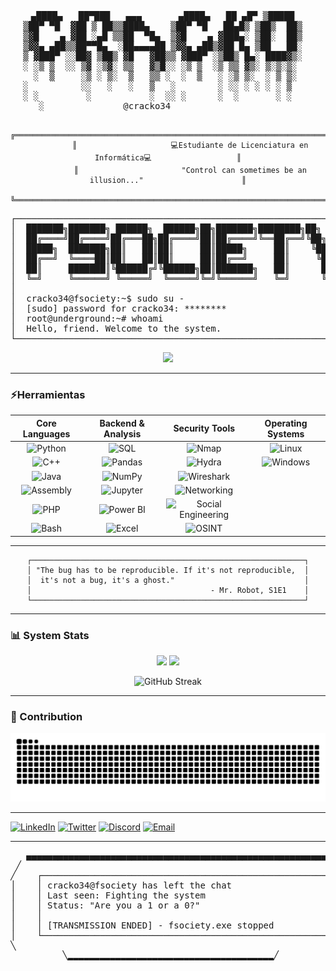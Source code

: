 <!-- ASCII ART -->
<pre align="center">
  ▄████▄   ██▀███   ▄▄▄       ▄████▄   ██ ▄█▀ ▒█████    
▒██▀ ▀█  ▓██ ▒ ██▒▒████▄    ▒██▀ ▀█   ██▄█▒ ▒██▒  ██▒  
▒▓█    ▄ ▓██ ░▄█ ▒▒██  ▀█▄  ▒▓█    ▄ ▓███▄░ ▒██░  ██▒  
▒▓▓▄ ▄██▒▒██▀▀█▄  ░██▄▄▄▄██ ▒▓▓▄ ▄██▒▓██ █▄ ▒██   ██░  
▒ ▓███▀ ░░██▓ ▒██▒ ▓█   ▓██▒▒ ▓███▀ ░▒██▒ █▄░ ████▓▒░  
░ ░▒ ▒  ░░ ▒▓ ░▒▓░ ▒▒   ▓▒█░░ ░▒ ▒  ░▒ ▒▒ ▓▒░ ▒░▒░▒░   
  ░  ▒     ░▒ ░ ▒░  ▒   ▒▒ ░  ░  ▒   ░ ░▒ ▒░  ░ ▒ ▒░   
░          ░░   ░   ░   ▒   ░        ░ ░░ ░ ░ ░ ░ ▒    
░ ░         ░           ░  ░░ ░      ░  ░       ░ ░    
░               @cracko34                        
</pre>

<div align="center">
  
```ascii
          ╔══════════════════════════════════════════════════════════════════════════════════════╗
          ║                     💻Estudiante de Licenciatura en Informática💻                   ║
          ║                       "Control can sometimes be an illusion..."                      ║
          ╚══════════════════════════════════════════════════════════════════════════════════════╝
```

</div>

<!-- Mr Robot Terminal Header -->
<div align="center">
<pre>
┌─────────────────────────────────────────────────────────────────────┐
│  ███████╗███████╗ ██████╗  ██████╗██╗███████╗████████╗██╗   ██╗     │
│  ██╔════╝██╔════╝██╔═══██╗██╔════╝██║██╔════╝╚══██╔══╝╚██╗ ██╔╝     │
│  █████╗  ███████╗██║   ██║██║     ██║█████╗     ██║    ╚████╔╝      │
│  ██╔══╝  ╚════██║██║   ██║██║     ██║██╔══╝     ██║     ╚██╔╝       │
│  ██║     ███████║╚██████╔╝╚██████╗██║███████╗   ██║      ██║        │
│  ╚═╝     ╚══════╝ ╚═════╝  ╚═════╝╚═╝╚══════╝   ╚═╝      ╚═╝        │
│                                                                     │
│  cracko34@fsociety:~$ sudo su -                                     │
│  [sudo] password for cracko34: ********                             │
│  root@underground:~# whoami                                         │
│  Hello, friend. Welcome to the system.                              │
└─────────────────────────────────────────────────────────────────────┘
</pre>
</div>

<!-- Mr. Robot style terminal typing -->
<p align="center">
  <img src="https://readme-typing-svg.herokuapp.com?font=Fira+Code&size=22&color=00FF41&center=true&vCenter=true&width=900&lines=fsociety@cracko34%3A~%24+sudo+su+-;Backend+%7C+Security+Researcher+%7C+Data+Analyst;Hacking+the+system...+one+vulnerability+at+a+time;%22Are+you+a+one+or+a+zero%3F%22;Power+belongs+to+the+people...+in+code+we+trust" />
</p>


---
### ⚡Herramientas
<div align="center">

|                                                **Core Languages**                                                 |                                              **Backend & Analysis**                                               |                                                **Security Tools**                                                 |                                               **Operating Systems**                                               |
| :---------------------------------------------------------------------------------------------------------------: | :---------------------------------------------------------------------------------------------------------------: | :---------------------------------------------------------------------------------------------------------------: | :---------------------------------------------------------------------------------------------------------------: |
|       ![Python](https://img.shields.io/badge/Python-3776AB?style=for-the-badge&logo=python&logoColor=white)       |          ![SQL](https://img.shields.io/badge/SQL-4479A1?style=for-the-badge&logo=mysql&logoColor=white)          |          ![Nmap](https://img.shields.io/badge/Nmap-4682B4?style=for-the-badge&logo=nmap&logoColor=white)          |        ![Linux](https://img.shields.io/badge/Linux-FCC624?style=for-the-badge&logo=linux&logoColor=black)         |
|       ![C++](https://img.shields.io/badge/C%2B%2B-00599C?style=for-the-badge&logo=c%2B%2B&logoColor=white)        |       ![Pandas](https://img.shields.io/badge/Pandas-150458?style=for-the-badge&logo=pandas&logoColor=white)       |         ![Hydra](https://img.shields.io/badge/Hydra-FF0000?style=for-the-badge&logo=hackaday&logoColor=white)         |     ![Windows](https://img.shields.io/badge/Windows-0078D6?style=for-the-badge&logo=windows&logoColor=white)      |
|        ![Java](https://img.shields.io/badge/Java-ED8B00?style=for-the-badge&logo=openjdk&logoColor=white)         |        ![NumPy](https://img.shields.io/badge/NumPy-013243?style=for-the-badge&logo=numpy&logoColor=white)         |  ![Wireshark](https://img.shields.io/badge/Wireshark-1679A7?style=for-the-badge&logo=wireshark&logoColor=white)   |                                                                                                                   |
| ![Assembly](https://img.shields.io/badge/Assembly-525252?style=for-the-badge&logo=assemblyscript&logoColor=white) |     ![Jupyter](https://img.shields.io/badge/Jupyter-F37626?style=for-the-badge&logo=jupyter&logoColor=white)      |      ![Networking](https://img.shields.io/badge/Networking-00FF77?style=for-the-badge&logo=cisco&logoColor=black)      |                                                                                                                   |
|           ![PHP](https://img.shields.io/badge/PHP-777BB4?style=for-the-badge&logo=php&logoColor=white)            |      ![Power BI](https://img.shields.io/badge/Power_BI-F2C811?style=for-the-badge&logo=powerbi&logoColor=black)      | ![Social Engineering](https://img.shields.io/badge/Social_Engineering-8B0000?style=for-the-badge&logo=anonymous&logoColor=white) |                                                                                                                   |
|        ![Bash](https://img.shields.io/badge/Bash-4EAA25?style=for-the-badge&logo=gnu-bash&logoColor=white)        |        ![Excel](https://img.shields.io/badge/Excel-217346?style=for-the-badge&logo=microsoftexcel&logoColor=white)        |          ![OSINT](https://img.shields.io/badge/OSINT-FFA500?style=for-the-badge&logo=searchengin&logoColor=white)          |                                                                                                                   |
</div>

---
<div align="center">

```ascii
┌─────────────────────────────────────────────────────────────┐
│ "The bug has to be reproducible. If it's not reproducible,  │
│  it's not a bug, it's a ghost."                             │
│                                        - Mr. Robot, S1E1    │
└─────────────────────────────────────────────────────────────┘
```
</div>

---

### 📊 System Stats

<div align="center">

<img height="180em" src="https://github-readme-stats.vercel.app/api?username=Cracko34&show_icons=true&theme=dark&title_color=00ff41&icon_color=00ff41&text_color=ffffff&bg_color=0d1117&border_color=00ff41&include_all_commits=true&count_private=true"/>
<img height="180em" src="https://github-readme-stats.vercel.app/api/top-langs/?username=Cracko34&layout=compact&theme=dark&title_color=00ff41&text_color=ffffff&bg_color=0d1117&border_color=00ff41&langs_count=8"/>

</div>

<div align="center">

![GitHub Streak](https://github-readme-streak-stats.herokuapp.com/?user=Cracko34&theme=dark&background=0d1117&border=00ff41&ring=00ff41&fire=ff6b6b&currStreakLabel=00ff41&sideLabels=ffffff&currStreakNum=ffffff&sideNums=ffffff)

</div>

---

### 🐍 Contribution

<div align="center">

![Snake animation](https://github.com/Cracko34/Cracko34/blob/output/github-contribution-grid-snake-dark.svg)

</div>

---

[![LinkedIn](https://img.shields.io/badge/LinkedIn-0077B5?style=for-the-badge&logo=linkedin&logoColor=white)]()
[![Twitter](https://img.shields.io/badge/Twitter-1DA1F2?style=for-the-badge&logo=twitter&logoColor=white)]()
[![Discord](https://img.shields.io/badge/Discord-7289DA?style=for-the-badge&logo=discord&logoColor=white)]()
[![Email](https://img.shields.io/badge/Email-D14836?style=for-the-badge&logo=gmail&logoColor=white)]()


</div>

---

<div align="center">
<pre>
   ▄▄▄▄▄▄▄▄▄▄▄▄▄▄▄▄▄▄▄▄▄▄▄▄▄▄▄▄▄▄▄▄▄▄▄▄▄▄▄▄▄▄▄▄▄▄▄▄▄▄▄▄▄▄▄▄▄▄▄▄▄▄▄▄▄▄▄▄▄▄
 ╱                                                                       ╲
╱    ┌─────────────────────────────────────────────────────────────────┐  ╲
│    │ cracko34@fsociety has left the chat                             │   │
│    │ Last seen: Fighting the system                                  │   │
│    │ Status: "Are you a 1 or a 0?"                                   │   │
│    │                                                                 │   │
│    │ [TRANSMISSION ENDED] - fsociety.exe stopped                     │   │
│    └─────────────────────────────────────────────────────────────────┘   │
╲                                                                         ╱
 ╲▂▂▂▂▂▂▂▂▂▂▂▂▂▂▂▂▂▂▂▂▂▂▂▂▂▂▂▂▂▂▂▂▂▂▂▂▂▂▂╱
</pre>
</div>
<!-- Hidden Message for fellow hackers -->
<!--
01001000 01100101 01101100 01101100 01101111 00101100 00100000 01100110 01110010 01101001 01100101 01101110 01100100
"We are fsociety. We are everywhere. We are the bug in the system."
If you decoded this, welcome to the underground. 🎭
-->
